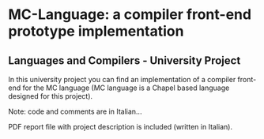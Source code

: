 # MC-Language: a compiler front-end prototype implementation
## Languages and Compilers - University Project

In this university project you can find an implementation of a compiler front-end for the MC language (MC language is a Chapel based language designed for this project).

Note: code and comments are in Italian...

PDF report file with project description is included (written in Italian).
